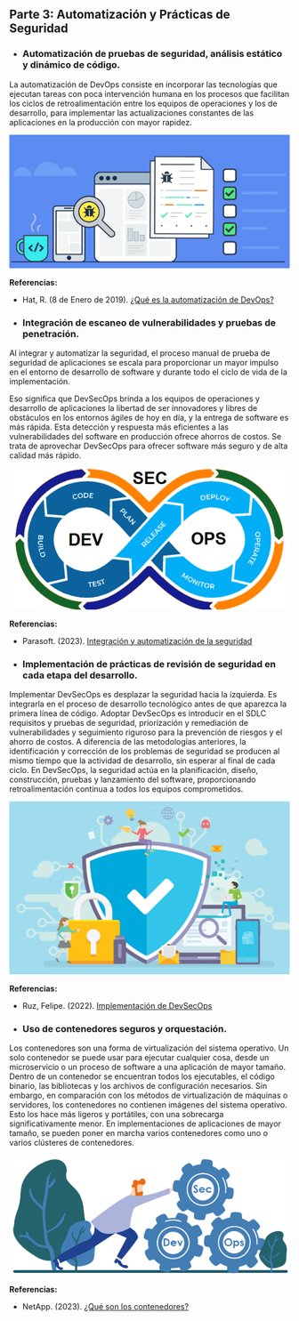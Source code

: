 ## Parte 3: Automatización y Prácticas de Seguridad

- ### Automatización de pruebas de seguridad, análisis estático y dinámico de código.

La automatización de DevOps consiste en incorporar las tecnologías que ejecutan tareas con poca intervención humana en los procesos que facilitan los ciclos de retroalimentación entre los equipos de operaciones y los de desarrollo, para implementar las actualizaciones constantes de las aplicaciones en la producción con mayor rapidez.

  ![](imagenes/imagen_automatizacion.png)
 
  **Referencias:**
  -	Hat, R. (8 de Enero de 2019). [¿Qué es la automatización de DevOps?](https://www.redhat.com/es/topics/automation/what-is-devops-automation#:~:text=La%20automatizaci%C3%B3n%20de%20DevOps%20consiste,aplicaciones%20en%20la%20producci%C3%B3n%20con)

- ### Integración de escaneo de vulnerabilidades y pruebas de penetración.

Al integrar y automatizar la seguridad, el proceso manual de prueba de seguridad de aplicaciones se escala para proporcionar un mayor impulso en el entorno de desarrollo de software y durante todo el ciclo de vida de la implementación.

Eso significa que DevSecOps brinda a los equipos de operaciones y desarrollo de aplicaciones la libertad de ser innovadores y libres de obstáculos en los entornos ágiles de hoy en día, y la entrega de software es más rápida. Esta detección y respuesta más eficientes a las vulnerabilidades del software en producción ofrece ahorros de costos. Se trata de aprovechar DevSecOps para ofrecer software más seguro y de alta calidad más rápido.

  ![](imagenes/imagen_escaneo.png)

 **Referencias:**
  -	Parasoft. (2023). [Integración y automatización de la seguridad](https://es.parasoft.com/solutions/devsecops/)

- ### Implementación de prácticas de revisión de seguridad en cada etapa del desarrollo.

Implementar DevSecOps es desplazar la seguridad hacia la izquierda. Es integrarla en el proceso de desarrollo tecnológico antes de que aparezca la primera línea de código. Adoptar DevSecOps es introducir en el SDLC requisitos y pruebas de seguridad, priorización y remediación de vulnerabilidades y seguimiento riguroso para la prevención de riesgos y el ahorro de costos. A diferencia de las metodologías anteriores, la identificación y corrección de los problemas de seguridad se producen al mismo tiempo que la actividad de desarrollo, sin esperar al final de cada ciclo. En DevSecOps, la seguridad actúa en la planificación, diseño, construcción, pruebas y lanzamiento del software, proporcionando retroalimentación continua a todos los equipos comprometidos.

  ![](imagenes/imagen_integracion.png)

 **Referencias:**
  -	Ruz, Felipe. (2022). [Implementación de DevSecOps](https://fluidattacks.com/es/blog/como-implementar-devsecops/)


- ### Uso de contenedores seguros y orquestación. 

Los contenedores son una forma de virtualización del sistema operativo. Un solo contenedor se puede usar para ejecutar cualquier cosa, desde un microservicio o un proceso de software a una aplicación de mayor tamaño. Dentro de un contenedor se encuentran todos los ejecutables, el código binario, las bibliotecas y los archivos de configuración necesarios. Sin embargo, en comparación con los métodos de virtualización de máquinas o servidores, los contenedores no contienen imágenes del sistema operativo. Esto los hace más ligeros y portátiles, con una sobrecarga significativamente menor. En implementaciones de aplicaciones de mayor tamaño, se pueden poner en marcha varios contenedores como uno o varios clústeres de contenedores.

  ![](imagenes/imagen_contenedor.png)

 **Referencias:**
  -	NetApp. (2023). [¿Qué son los contenedores?](https://www.netapp.com/es/devops-solutions/what-are-containers/#:~:text=Los%20contenedores%20permiten%20poner%20en,las%20aplicaciones%20con%20mayor%20rapidez.&text=Los%20contenedores%20respaldan%20los%20esfuerzos,de%20desarrollo%2C%20prueba%20y%20producci%C3%B3n.)
